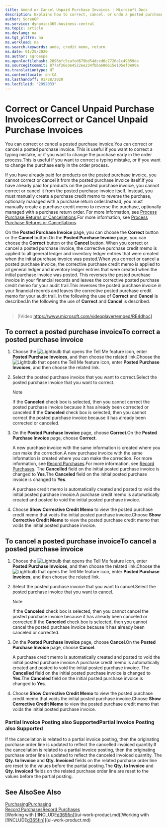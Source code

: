 ```yaml
---
title: Amend or Cancel Unpaid Purchase Invoices | Microsoft Docs
description: Explains how to correct, cancel, or undo a posted purchase invoice and automatically create a purchase credit memo.
author: SorenGP
ms.service: dynamics365-business-central
ms.topic: article
ms.devlang: na
ms.tgt_pltfrm: na
ms.workload: na
ms.search.keywords: undo, credit memo, return
ms.date: 01/25/2020
ms.author: sgroespe
ms.openlocfilehash: 2896bfc5cafed679bd54dced6c7726a1c49859de
ms.sourcegitcommit: 877af26e3e4522ee234fbba606615e105ef3e90a
ms.translationtype: HT
ms.contentlocale: en-CA
ms.lasthandoff: 01/28/2020
ms.locfileid: "2992033"
---
```

# <a name="correct-or-cancel-unpaid-purchase-invoices"></a><span data-ttu-id="8dacf-103">Correct or Cancel Unpaid Purchase Invoices</span><span class="sxs-lookup"><span data-stu-id="8dacf-103">Correct or Cancel Unpaid Purchase Invoices</span></span>
<span data-ttu-id="8dacf-104">You can correct or cancel a posted purchase invoice.</span><span class="sxs-lookup"><span data-stu-id="8dacf-104">You can correct or cancel a posted purchase invoice.</span></span> <span data-ttu-id="8dacf-105">This is useful if you want to correct a typing mistake, or if you want to change the purchase early in the order process.</span><span class="sxs-lookup"><span data-stu-id="8dacf-105">This is useful if you want to correct a typing mistake, or if you want to change the purchase early in the order process.</span></span>

<span data-ttu-id="8dacf-106">If you have already paid for products on the posted purchase invoice, you cannot correct or cancel it from the posted purchase invoice itself.</span><span class="sxs-lookup"><span data-stu-id="8dacf-106">If you have already paid for products on the posted purchase invoice, you cannot correct or cancel it from the posted purchase invoice itself.</span></span> <span data-ttu-id="8dacf-107">Instead, you must manually create a purchase credit memo to reverse the purchase, optionally managed with a purchase return order.</span><span class="sxs-lookup"><span data-stu-id="8dacf-107">Instead, you must manually create a purchase credit memo to reverse the purchase, optionally managed with a purchase return order.</span></span> <span data-ttu-id="8dacf-108">For more information, see [Process Purchase Returns or Cancellations](purchasing-how-process-purchase-returns-cancellations.md).</span><span class="sxs-lookup"><span data-stu-id="8dacf-108">For more information, see [Process Purchase Returns or Cancellations](purchasing-how-process-purchase-returns-cancellations.md).</span></span>

<span data-ttu-id="8dacf-109">On the **Posted Purchase Invoice** page, you can choose the **Correct** button or the **Cancel** button.</span><span class="sxs-lookup"><span data-stu-id="8dacf-109">On the **Posted Purchase Invoice** page, you can choose the **Correct** button or the **Cancel** button.</span></span> <span data-ttu-id="8dacf-110">When you correct or cancel a posted purchase invoice, the corrective purchase credit memo is applied to all general ledger and inventory ledger entries that were created when the initial purchase invoice was posted.</span><span class="sxs-lookup"><span data-stu-id="8dacf-110">When you correct or cancel a posted purchase invoice, the corrective purchase credit memo is applied to all general ledger and inventory ledger entries that were created when the initial purchase invoice was posted.</span></span> <span data-ttu-id="8dacf-111">This reverses the posted purchase invoice in your financial records and leaves the corrective posted purchase credit memo for your audit trail.</span><span class="sxs-lookup"><span data-stu-id="8dacf-111">This reverses the posted purchase invoice in your financial records and leaves the corrective posted purchase credit memo for your audit trail.</span></span> <span data-ttu-id="8dacf-112">In the following the use of **Correct** and **Cancel** is described.</span><span class="sxs-lookup"><span data-stu-id="8dacf-112">In the following the use of **Correct** and **Cancel** is described.</span></span>
<br><br>
> [!Video https://www.microsoft.com/videoplayer/embed/RE4dhoc]

## <a name="to-correct-a-posted-purchase-invoice"></a><span data-ttu-id="8dacf-113">To correct a posted purchase invoice</span><span class="sxs-lookup"><span data-stu-id="8dacf-113">To correct a posted purchase invoice</span></span>
1. <span data-ttu-id="8dacf-114">Choose the ![Lightbulb that opens the Tell Me feature](media/ui-search/search_small.png "Tell me what you want to do") icon, enter **Posted Purchase Invoices**, and then choose the related link.</span><span class="sxs-lookup"><span data-stu-id="8dacf-114">Choose the ![Lightbulb that opens the Tell Me feature](media/ui-search/search_small.png "Tell me what you want to do") icon, enter **Posted Purchase Invoices**, and then choose the related link.</span></span>  
2. <span data-ttu-id="8dacf-115">Select the posted purchase invoice that you want to correct.</span><span class="sxs-lookup"><span data-stu-id="8dacf-115">Select the posted purchase invoice that you want to correct.</span></span>  

    > [!NOTE]  
    >   <span data-ttu-id="8dacf-116">If the **Canceled** check box is selected, then you cannot correct the posted purchase invoice because it has already been corrected or canceled.</span><span class="sxs-lookup"><span data-stu-id="8dacf-116">If the **Canceled** check box is selected, then you cannot correct the posted purchase invoice because it has already been corrected or canceled.</span></span>
3. <span data-ttu-id="8dacf-117">On the **Posted Purchase Invoice** page, choose **Correct**.</span><span class="sxs-lookup"><span data-stu-id="8dacf-117">On the **Posted Purchase Invoice** page, choose **Correct**.</span></span>

    <span data-ttu-id="8dacf-118">A new purchase invoice with the same information is created where you can make the correction.</span><span class="sxs-lookup"><span data-stu-id="8dacf-118">A new purchase invoice with the same information is created where you can make the correction.</span></span> <span data-ttu-id="8dacf-119">For more information, see [Record Purchases](purchasing-how-record-purchases.md).</span><span class="sxs-lookup"><span data-stu-id="8dacf-119">For more information, see [Record Purchases](purchasing-how-record-purchases.md).</span></span> <span data-ttu-id="8dacf-120">The **Cancelled** field on the initial posted purchase invoice is changed to **Yes**.</span><span class="sxs-lookup"><span data-stu-id="8dacf-120">The **Canceled** field on the initial posted purchase invoice is changed to **Yes**.</span></span>

    <span data-ttu-id="8dacf-121">A purchase credit memo is automatically created and posted to void the initial posted purchase invoice.</span><span class="sxs-lookup"><span data-stu-id="8dacf-121">A purchase credit memo is automatically created and posted to void the initial posted purchase invoice.</span></span>
4. <span data-ttu-id="8dacf-122">Choose **Show Corrective Credit Memo** to view the posted purchase credit memo that voids the initial posted purchase invoice.</span><span class="sxs-lookup"><span data-stu-id="8dacf-122">Choose **Show Corrective Credit Memo** to view the posted purchase credit memo that voids the initial posted purchase invoice.</span></span>

## <a name="to-cancel-a-posted-purchase-invoice"></a><span data-ttu-id="8dacf-123">To cancel a posted purchase invoice</span><span class="sxs-lookup"><span data-stu-id="8dacf-123">To cancel a posted purchase invoice</span></span>
1. <span data-ttu-id="8dacf-124">Choose the ![Lightbulb that opens the Tell Me feature](media/ui-search/search_small.png "Tell me what you want to do") icon, enter **Posted Purchase Invoices**, and then choose the related link.</span><span class="sxs-lookup"><span data-stu-id="8dacf-124">Choose the ![Lightbulb that opens the Tell Me feature](media/ui-search/search_small.png "Tell me what you want to do") icon, enter **Posted Purchase Invoices**, and then choose the related link.</span></span>  
2. <span data-ttu-id="8dacf-125">Select the posted purchase invoice that you want to cancel.</span><span class="sxs-lookup"><span data-stu-id="8dacf-125">Select the posted purchase invoice that you want to cancel.</span></span>

    > [!NOTE]  
    >   <span data-ttu-id="8dacf-126">If the **Canceled** check box is selected, then you cannot cancel the posted purchase invoice because it has already been canceled or corrected.</span><span class="sxs-lookup"><span data-stu-id="8dacf-126">If the **Canceled** check box is selected, then you cannot cancel the posted purchase invoice because it has already been canceled or corrected.</span></span>
3. <span data-ttu-id="8dacf-127">On the **Posted Purchase Invoice** page, choose **Cancel**.</span><span class="sxs-lookup"><span data-stu-id="8dacf-127">On the **Posted Purchase Invoice** page, choose **Cancel**.</span></span>

    <span data-ttu-id="8dacf-128">A purchase credit memo is automatically created and posted to void the initial posted purchase invoice.</span><span class="sxs-lookup"><span data-stu-id="8dacf-128">A purchase credit memo is automatically created and posted to void the initial posted purchase invoice.</span></span> <span data-ttu-id="8dacf-129">The **Cancelled** field on the initial posted purchase invoice is changed to **Yes**.</span><span class="sxs-lookup"><span data-stu-id="8dacf-129">The **Canceled** field on the initial posted purchase invoice is changed to **Yes**.</span></span>
4. <span data-ttu-id="8dacf-130">Choose **Show Corrective Credit Memo** to view the posted purchase credit memo that voids the initial posted purchase invoice.</span><span class="sxs-lookup"><span data-stu-id="8dacf-130">Choose **Show Corrective Credit Memo** to view the posted purchase credit memo that voids the initial posted purchase invoice.</span></span>

### <a name="partial-invoice-posting-also-supported"></a><span data-ttu-id="8dacf-131">Partial Invoice Posting also Supported</span><span class="sxs-lookup"><span data-stu-id="8dacf-131">Partial Invoice Posting also Supported</span></span>
<span data-ttu-id="8dacf-132">If the cancellation is related to a partial invoice posting, then the originating purchase order line is updated to reflect the cancelled invoiced quantity.</span><span class="sxs-lookup"><span data-stu-id="8dacf-132">If the cancellation is related to a partial invoice posting, then the originating purchase order line is updated to reflect the canceled invoiced quantity.</span></span> <span data-ttu-id="8dacf-133">The **Qty. to Invoice** and **Qty. Invoiced** fields on the related purchase order line are reset to the values before the partial posting.</span><span class="sxs-lookup"><span data-stu-id="8dacf-133">The **Qty. to Invoice** and **Qty. Invoiced** fields on the related purchase order line are reset to the values before the partial posting.</span></span>

## <a name="see-also"></a><span data-ttu-id="8dacf-134">See Also</span><span class="sxs-lookup"><span data-stu-id="8dacf-134">See Also</span></span>
[<span data-ttu-id="8dacf-135">Purchasing</span><span class="sxs-lookup"><span data-stu-id="8dacf-135">Purchasing</span></span>](purchasing-manage-purchasing.md)  
[<span data-ttu-id="8dacf-136">Record Purchases</span><span class="sxs-lookup"><span data-stu-id="8dacf-136">Record Purchases</span></span>](purchasing-how-record-purchases.md)  
<span data-ttu-id="8dacf-137">[Working with [!INCLUDE[d365fin](includes/d365fin_md.md)]](ui-work-product.md)</span><span class="sxs-lookup"><span data-stu-id="8dacf-137">[Working with [!INCLUDE[d365fin](includes/d365fin_md.md)]](ui-work-product.md)</span></span>
